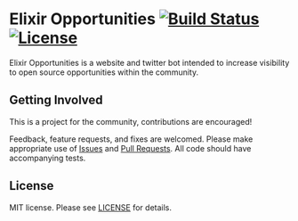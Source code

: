 # Elixir Opportunities [![Build Status][travis-img]][travis] [![License][license-img]][license]

[travis-img]: https://travis-ci.org/doomspork/elixir_opportunities.svg?branch=master
[travis]: https://travis-ci.org/doomspork/elixir_opportunities
[license-img]: http://img.shields.io/badge/license-MIT-brightgreen.svg
[license]: http://opensource.org/licenses/MIT

Elixir Opportunities is a website and twitter bot intended to increase visibility to open source opportunities within the community.

## Getting Involved

This is a project for the community, contributions are encouraged!

Feedback, feature requests, and fixes are welcomed.  Please make appropriate use of [Issues][issues] and [Pull Requests][pulls].  All code
should have accompanying tests.

[issues]: https://github.com/doomspork/elixir_opportunities/issues
[pulls]: https://github.com/doomspork/elixir_opportunities/pulls


## License

MIT license. Please see [LICENSE][license] for details.

[LICENSE]: https://github.com/doomspork/elixir_opportunities/blob/master/LICENSE
